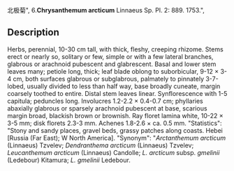 北极菊",
6.**Chrysanthemum arcticum** Linnaeus Sp. Pl. 2: 889. 1753.",

## Description
Herbs, perennial, 10-30 cm tall, with thick, fleshy, creeping rhizome. Stems erect or nearly so, solitary or few, simple or with a few lateral branches, glabrous or arachnoid pubescent and glabrescent. Basal and lower stem leaves many; petiole long, thick; leaf blade oblong to suborbicular, 9-12 × 3-4 cm, both surfaces glabrous or subglabrous, palmately to pinnately 3-7-lobed, usually divided to less than half way, base broadly cuneate, margin coarsely toothed to entire. Distal stem leaves linear. Synflorescence with 1-5 capitula; peduncles long. Involucres 1.2-2.2 × 0.4-0.7 cm; phyllaries abaxially glabrous or sparsely arachnoid pubescent at base, scarious margin broad, blackish brown or brownish. Ray floret lamina white, 10-22 × 3-5 mm; disk florets 2.3-3 mm. Achenes 1.8-2.6 × ca. 0.5 mm.
  "Statistics": "Stony and sandy places, gravel beds, grassy patches along coasts. Hebei [Russia (Far East); W North America].
  "Synonym": "*Arctanthemum arcticum* (Linnaeus) Tzvelev; *Dendranthema arcticum* (Linnaeus) Tzvelev; *Leucanthemum arcticum* (Linnaeus) Candolle; *L. arcticum* subsp. *gmelinii* (Ledebour) Kitamura; *L. gmelinii* Ledebour.
